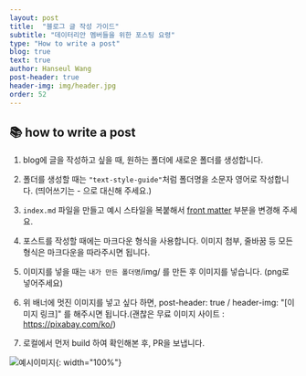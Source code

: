 ```yaml
---
layout: post
title:  "블로그 글 작성 가이드"
subtitle: "데이터리안 멤버들을 위한 포스팅 요령"
type: "How to write a post"
blog: true
text: true
author: Hanseul Wang
post-header: true
header-img: img/header.jpg
order: 52
---
```


## 📚 how to write a post

1. blog에 글을 작성하고 싶을 때, 원하는 폴더에 새로운 폴더를 생성합니다.

2. 폴더를 생성할 때는 `"text-style-guide"`처럼 폴더명을 소문자 영어로 작성합니다. (띄어쓰기는 - 으로 대신해 주세요.)

3. `index.md` 파일을 만들고 예시 스타일을 복붙해서 [front matter](https://jekyllrb.com/docs/front-matter/) 부분을 변경해 주세요.

4. 포스트를 작성할 때에는 마크다운 형식을 사용합니다. 이미지 첨부, 줄바꿈 등 모든 형식은 마크다운을 따라주시면 됩니다.

5. 이미지를 넣을 때는 `내가 만든 폴더명`/img/ 를 만든 후 이미지를 넣습니다. (png로 넣어주세요)

6. 위 배너에 멋진 이미지를 넣고 싶다 하면, post-header: true / header-img: "\[이미지 링크]" 를 해주시면 됩니다.(괜찮은 무료 이미지 사이트 : https://pixabay.com/ko/)

7. 로컬에서 먼저 build 하여 확인해본 후, PR을 보냅니다.

![예시이미지](img/datarian-logo.png){: width="100%"}
